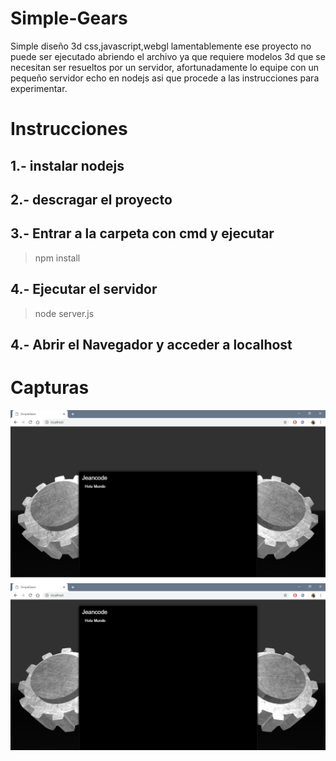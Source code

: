 # Simple-Gears
Simple diseño 3d  css,javascript,webgl lamentablemente ese proyecto no puede ser ejecutado abriendo el archivo ya que requiere modelos 3d que se necesitan ser resueltos por un servidor, afortunadamente lo equipe con un pequeño servidor echo en nodejs asi que  procede a las instrucciones para  experimentar.


# Instrucciones
## 1.- instalar nodejs
##  2.- descragar el proyecto
##  3.- Entrar a la carpeta con cmd y ejecutar 
  > npm install
##  4.- Ejecutar el servidor
  > node server.js
##  4.- Abrir el Navegador y acceder a localhost
  
# Capturas
![img](./sg1.PNG)
![img](./sg2.PNG)
